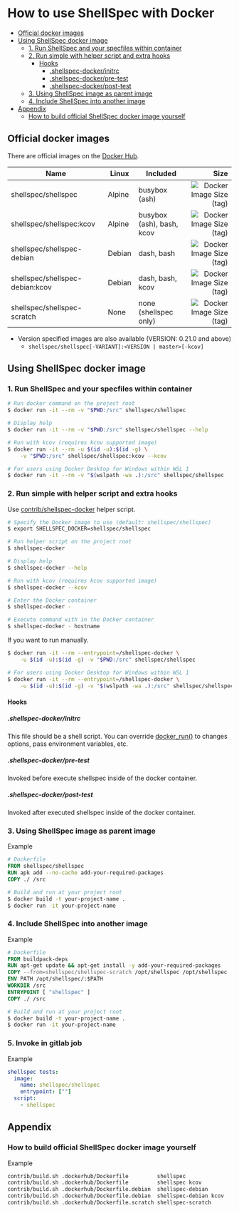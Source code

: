 # How to use ShellSpec with Docker

- [Official docker images](#official-docker-images)
- [Using ShellSpec docker image](#using-shellspec-docker-image)
  - [1. Run ShellSpec and your specfiles within container](#1-run-shellspec-and-your-specfiles-within-container)
  - [2. Run simple with helper script and extra hooks](#2-run-simple-with-helper-script-and-extra-hooks)
    - [Hooks](#hooks)
      - [.shellspec-docker/initrc](#shellspec-dockerinitrc)
      - [.shellspec-docker/pre-test](#shellspec-dockerpre-test)
      - [.shellspec-docker/post-test](#shellspec-dockerpost-test)
  - [3. Using ShellSpec image as parent image](#3-using-shellspec-image-as-parent-image)
  - [4. Include ShellSpec into another image](#4-include-shellspec-into-another-image)
- [Appendix](#appendix)
  - [How to build official ShellSpec docker image yourself](#how-to-build-official-shellspec-docker-image-yourself)

## Official docker images

There are official images on the [Docker Hub](https://hub.docker.com/r/shellspec/shellspec).

| Name                            | Linux  | Included                  |                                                                                                           Size |
| ------------------------------- | ------ | ------------------------- | -------------------------------------------------------------------------------------------------------------: |
| shellspec/shellspec             | Alpine | busybox (ash)             |         ![Docker Image Size (tag)](https://img.shields.io/docker/image-size/shellspec/shellspec/latest?label=) |
| shellspec/shellspec:kcov        | Alpine | busybox (ash), bash, kcov |           ![Docker Image Size (tag)](https://img.shields.io/docker/image-size/shellspec/shellspec/kcov?label=) |
| shellspec/shellspec-debian      | Debian | dash, bash                |  ![Docker Image Size (tag)](https://img.shields.io/docker/image-size/shellspec/shellspec-debian/latest?label=) |
| shellspec/shellspec-debian:kcov | Debian | dash, bash, kcov          |    ![Docker Image Size (tag)](https://img.shields.io/docker/image-size/shellspec/shellspec-debian/kcov?label=) |
| shellspec/shellspec-scratch     | None   | none (shellspec only)     | ![Docker Image Size (tag)](https://img.shields.io/docker/image-size/shellspec/shellspec-scratch/latest?label=) |

- Version specified images are also available (VERSION: 0.21.0 and above)
  - `shellspec/shellspec[-VARIANT]:<VERSION | master>[-kcov]`

## Using ShellSpec docker image

### 1. Run ShellSpec and your specfiles within container

```sh
# Run docker command on the project root
$ docker run -it --rm -v "$PWD:/src" shellspec/shellspec

# Display help
$ docker run -it --rm -v "$PWD:/src" shellspec/shellspec --help

# Run with kcov (requires kcov supported image)
$ docker run -it --rm -u $(id -u):$(id -g) \
    -v "$PWD:/src" shellspec/shellspec:kcov --kcov

# For users using Docker Desktop for Windows within WSL 1
$ docker run -it --rm -v "$(wslpath -wa .):/src" shellspec/shellspec
```

### 2. Run simple with helper script and extra hooks

Use [contrib/shellspec-docker](../contrib/shellspec-docker) helper script.

```sh
# Specify the Docker image to use (default: shellspec/shellspec)
$ export SHELLSPEC_DOCKER=shellspec/shellspec

# Run helper script on the project root
$ shellspec-docker

# Display help
$ shellspec-docker --help

# Run with kcov (requires kcov supported image)
$ shellspec-docker --kcov

# Enter the Docker container
$ shellspec-docker -

# Execute command with in the Docker container
$ shellspec-docker - hostname
```

If you want to run manually.

```sh
$ docker run -it --rm --entrypoint=/shellspec-docker \
    -u $(id -u):$(id -g) -v "$PWD:/src" shellspec/shellspec

# For users using Docker Desktop for Windows within WSL 1
$ docker run -it --rm --entrypoint=/shellspec-docker \
    -u $(id -u):$(id -g) -v "$(wslpath -wa .):/src" shellspec/shellspec
```

#### Hooks

##### .shellspec-docker/initrc

This file should be a shell script. You can override [docker_run()](../contrib/shellspec-docker) to
changes options, pass environment variables, etc.

##### .shellspec-docker/pre-test

Invoked before execute shellspec inside of the docker container.

##### .shellspec-docker/post-test

Invoked after executed shellspec inside of the docker container.

### 3. Using ShellSpec image as parent image

Example

```Dockerfile
# Dockerfile
FROM shellspec/shellspec
RUN apk add --no-cache add-your-required-packages
COPY ./ /src
```

```sh
# Build and run at your project root
$ docker build -t your-project-name .
$ docker run -it your-project-name
```

### 4. Include ShellSpec into another image

Example

```Dockerfile
# Dockerfile
FROM buildpack-deps
RUN apt-get update && apt-get install -y add-your-required-packages
COPY --from=shellspec/shellspec-scratch /opt/shellspec /opt/shellspec
ENV PATH /opt/shellspec/:$PATH
WORKDIR /src
ENTRYPOINT [ "shellspec" ]
COPY ./ /src
```

```sh
# Build and run at your project root
$ docker build -t your-project-name .
$ docker run -it your-project-name
```


### 5. Invoke in gitlab job

Example

```yaml
shellspec tests:
  image:
    name: shellspec/shellspec
    entrypoint: [""]
  script:
    - shellspec
```

## Appendix

### How to build official ShellSpec docker image yourself

Example

```sh
contrib/build.sh .dockerhub/Dockerfile         shellspec
contrib/build.sh .dockerhub/Dockerfile         shellspec kcov
contrib/build.sh .dockerhub/Dockerfile.debian  shellspec-debian
contrib/build.sh .dockerhub/Dockerfile.debian  shellspec-debian kcov
contrib/build.sh .dockerhub/Dockerfile.scratch shellspec-scratch
```

